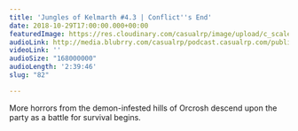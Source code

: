 ```yaml
---
title: 'Jungles of Kelmarth #4.3 | Conflict''s End'
date: 2018-10-29T17:00:00.000+00:00
featuredImage: https://res.cloudinary.com/casualrp/image/upload/c_scale,f_auto,w_1600/chapter4/IMG_2702
audioLink: http://media.blubrry.com/casualrp/podcast.casualrp.com/public/Chapter%204%20Ep.%203%20_%20Conflicts%20End.mp3
videoLink: ''
audioSize: "168000000"
audioLength: '2:39:46'
slug: "82"

---
```

More horrors from the demon-infested hills of Orcrosh descend upon the party as a battle for survival begins.